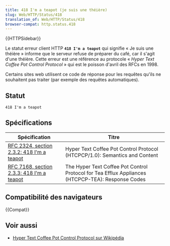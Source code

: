 ```yaml
---
title: 418 I'm a teapot (je suis une théière)
slug: Web/HTTP/Status/418
translation_of: Web/HTTP/Status/418
browser-compat: http.status.418
---
```

{{HTTPSidebar}}

Le statut erreur client HTTP **`418 I'm a teapot`** qui signifie «&nbsp;Je suis une théière&nbsp;» informe que le serveur refuse de préparer du café, car il s'agit d'une théière. Cette erreur est une référence au protocole «&nbsp;<i lang="en">Hyper Text Coffee Pot Control Protocol</i>&nbsp;» qui est le poisson d'avril des RFCs en 1998.

Certains sites web utilisent ce code de réponse pour les requêtes qu'ils ne souhaitent pas traiter (par exemple des requêtes automatiques).

## Statut

```
418 I'm a teapot
```

## Spécifications

| Spécification                                                | Titre                                                                                             |
| ------------------------------------------------------------ | ------------------------------------------------------------------------------------------------- |
| [RFC 2324, section 2.3.2: 418 I'm a teapot](https://datatracker.ietf.org/doc/html/rfc2324#section-2.3.2) | Hyper Text Coffee Pot Control Protocol (HTCPCP/1.0): Semantics and Content                        |
| [RFC 7168, section 2.3.3: 418 I'm a teapot](https://datatracker.ietf.org/doc/html/rfc7168#section-2.3.3) | The Hyper Text Coffee Pot Control Protocol for Tea Efflux Appliances (HTCPCP-TEA): Response Codes |

## Compatibilité des navigateurs

{{Compat}}

## Voir aussi

- [Hyper Text Coffee Pot Control Protocol sur Wikipédia](https://fr.wikipedia.org/wiki/Hyper_Text_Coffee_Pot_Control_Protocol)
